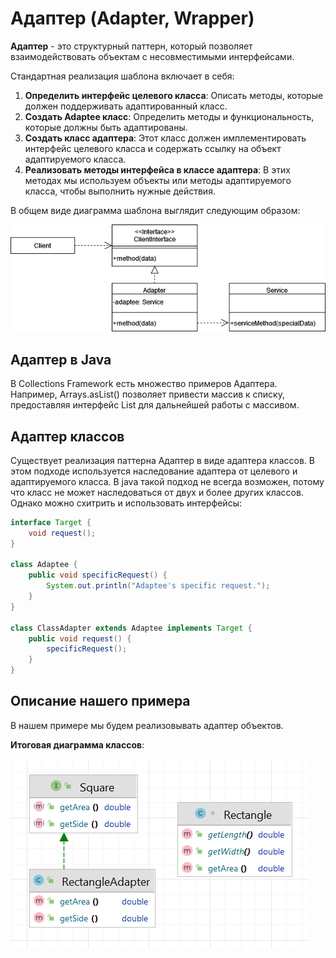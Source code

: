 # Адаптер (Adapter, Wrapper)

**Адаптер** - это структурный паттерн, который позволяет взаимодействовать объектам с несовместимыми интерфейсами.

Стандартная реализация шаблона включает в себя:

1. **Определить интерфейс целевого класса**: Описать методы, которые должен поддерживать
   адаптированный класс.
2. **Создать Adaptee класс**: Определить методы и функциональность, которые должны
   быть адаптированы.
3. **Создать класс адаптера**: Этот класс должен имплементировать интерфейс целевого класса и содержать
   ссылку на объект адаптируемого класса.
4. **Реализовать методы интерфейса в классе адаптера**: В этих методах мы используем объекты или методы адаптируемого
   класса, чтобы выполнить нужные действия.

В общем виде диаграмма шаблона выглядит следующим образом:

![](images/Adapter.png)

## Адаптер в Java

В Collections Framework есть множество примеров Адаптера. Например, Arrays.asList() позволяет привести массив к списку,
предоставляя интерфейс List для дальнейшей работы с массивом.

## Адаптер классов

Существует реализация паттерна Адаптер в виде адаптера классов. В этом подходе используется наследование адаптера от целевого и адаптируемого класса.
В java такой подход не всегда возможен, потому что класс не может наследоваться от двух и более других классов.
Однако можно схитрить и использовать интерфейсы:

```java
interface Target {
    void request();
}

class Adaptee {
    public void specificRequest() {
        System.out.println("Adaptee's specific request.");
    }
}

class ClassAdapter extends Adaptee implements Target {
    public void request() {
        specificRequest();
    }
}
```

## Описание нашего примера

В нашем примере мы будем реализовывать адаптер объектов. 

**Итоговая диаграмма классов**:

![](images/classes.png)